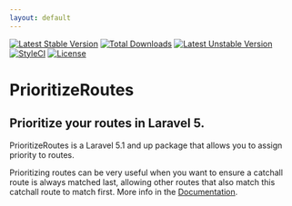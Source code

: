 ```yaml
---
layout: default
---
```


<!-- header start -->
[![Latest Stable Version](https://poser.pugx.org/cupoftea/twostream/version.svg)](https://packagist.org/packages/cupoftea/twostream)
[![Total Downloads](https://poser.pugx.org/cupoftea/twostream/d/total.svg)](https://packagist.org/packages/cupoftea/twostream) [![Latest Unstable Version](https://poser.pugx.org/cupoftea/twostream/v/unstable.svg)](https://packagist.org/packages/cupoftea/twostream)
[![StyleCI](https://styleci.io/repos/33411116/shield?style=flat)](https://styleci.io/repos/33411116)
[![License](https://poser.pugx.org/cupoftea/twostream/license.svg)](https://packagist.org/packages/cupoftea/twostream)

# PrioritizeRoutes
## Prioritize your routes in Laravel 5.
<!-- header end -->

PrioritizeRoutes is a Laravel 5.1 and up package that allows you to assign priority to routes.

Prioritizing routes can be very useful when you want to ensure a catchall route is always matched last, allowing other routes that also match this catchall route to match first. More info in the [Documentation](http://prioritize-routes.cupoftea.io/docs/).
